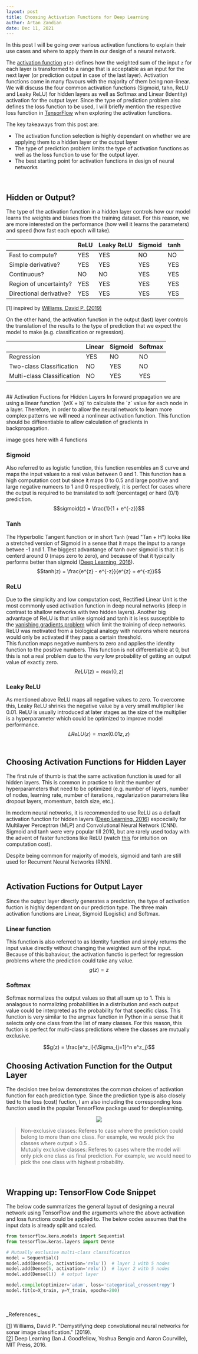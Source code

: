 ```yaml
---
layout: post
title: Choosing Activation Functions for Deep Learning
author: Artan Zandian
date: Dec 11, 2021
---
```


In this post I will be going over various activation functions to explain their use cases and where to apply them in our design of a neural network.  

The [activation function](https://en.wikipedia.org/wiki/Activation_function) `g(z)` defines how the weighted sum of the input `z` for each layer is transformed to a range that is acceptable as an input for the next layer (or prediction output in case of the last layer). Activation functions come in many flavours with the majority of them being non-linear. We will discuss the four common activation functions (Sigmoid, tahn, ReLU and Leaky ReLU) for hidden layers as well as Softmax and Linear (Identity) activation for the output layer. Since the type of prediction problem also defines the loss function to be used, I will briefly mention the respective loss function in [TensorFlow](https://www.tensorflow.org/) when exploring the activation functions.


The key takeaways from this post are:
- The activation function selection is highly dependant on whether we are applying them to a hidden layer or the output layer
- The type of prediction problem limits the type of activation functions as well as the loss function to use for the output layer.
- The best starting point for activation functions in design of neural networks  
<br>


## Hidden or Output?  
The type of the activation function in a hidden layer controls how our model learns the weights and biases from the training dataset. For this reason, we are more interested on the performance (how well it learns the parameters) and speed (how fast each epoch will take).  

|	                      |ReLU  |Leaky ReLU |Sigmoid  |tanh |
|-------------------------|------|-----------|---------|-----|
|Fast to compute?         |YES	 |YES        |NO       |NO   |
|Simple derivative?       |YES	 |YES        |YES      |YES  |
|Continuous?              |NO    |NO         |YES      |YES  |
|Region of uncertainty?   |YES   |YES        |YES      |YES  |
|Directional derivative?  |YES   |YES        |YES      |YES  |

 [1] inspired by [Williams, David P. (2019)](https://www.cs.ryerson.ca/~aharley/neural-networks/)
  

On the other hand, the activation function in the output (last) layer controls the translation of the results to the type of prediction that we expect the model to make (e.g. classification or regression).

|	                        |Linear  |Sigmoid  |Softmax |
|---------------------------|--------|---------|--------|
|Regression                 |YES	 |NO       |NO      |
|Two-class Classification   |NO  	 |YES      |NO      |
|Multi-class Classification |NO      |YES      |YES     |
<br>
## Activation Fuctions for Hidden Layers
In forward propagation we are using a linear function `(wX + b)` to calculate the `z` value for each node in a layer. Therefore, in order to allow the neural network to learn more complex patterns we will need a nonlinear activation function. This function should be differentiable to allow calculation of gradients in backpropagation.

image goes here with 4 functions
### Sigmoid
Also referred to as logistic function, this function resembles an S curve and maps the input values to a real value between 0 and 1. This function has a high computation cost but since it maps 0 to 0.5 and large positive and large negative numeers to 1 and 0 respectively, it is perfect for cases where the output is required to be translated to soft (percentage) or hard (0/1) prediction.  
$$sigmoid(z) = \frac{1}{1 + e^{-z}}$$

### Tanh
The Hyperbolic Tangent function or in short `Tanh` (read "Tan + H") looks like a stretched version of Sigmoid in a sense that it maps the input to a range betwee -1 and 1. The biggest advantange of tanh over sigmoid is that it is centerd around 0 (maps zero to zero), and because of that it typically performs better than sigmoid ([Deep Learning, 2016](https://www.deeplearningbook.org/)).
$$tanh(z) = \frac{e^{z} - e^{-z}}{e^{z} + e^{-z}}$$
### ReLU
Due to the simplicity and low computation cost, Rectified Linear Unit is the most commonly used activation function in deep neural networks (deep in contrast to shallow networks with two hidden layers). Another big advantage of ReLU is that unlike sigmoid and tanh it is less susceptible to the [vanishing gradients problem](https://en.wikipedia.org/wiki/Vanishing_gradient_problem) which limit the training of deep networks. ReLU was motivated from a biological analogy with neurons where neurons would only be activated if they pass a certain threshold.   
This function maps negative numbers to zero and applies the identity function to the positive numbers. This function is not differentiable at 0, but this is not a real problem due to the very low probability of getting an output value of exactly zero.  
$$ReLU(z) = max(0, z)$$
### Leaky ReLU
As mentioned above ReLU maps all negative values to zero. To overcome this, Leaky ReLU shrinks the negative value by a very small multiplier like 0.01. ReLU is usually introduced at later stages as the size of the multiplier is a hyperparameter which could be optimized to improve model performance.
$$LReLU(z) = max(0.01z, z)$$
<br>

## Choosing Activation Functions for Hidden Layer

The first rule of thumb is that the same activation function is used for all hidden layers. This is common in practice to limit the number of hyperparameters that need to be optimized (e.g. number of layers, number of nodes, learning rate, number of iterations, regularization parameters like dropout layers, momentum, batch size, etc.).  

In modern neural networks, it is recommended to use ReLU as a default activation function for hidden layers ([Deep Learning, 2016](https://www.deeplearningbook.org/)) espcecially for Multilayer Perceptron (MLP) and Convolutional Neural Network (CNN). Sigmoid and tanh were very popular till 2010, but are rarely used today with the advent of faster functions like ReLU (watch [this](https://www.youtube.com/watch?v=aircAruvnKk&list=PLZHQObOWTQDNU6R1_67000Dx_ZCJB-3pi&index=1&ab_channel=3Blue1Brown) for intuition on computation cost).

Despite being common for majority of models, sigmoid and tanh are still used for Recurrent Neural Networks (RNN).  
<br>
## Activation Fuctions for Output Layer
Since the output layer directly generates a prediction, the type of activation fuction is highly dependant on our prediction type. The three main activation functions are Linear, Sigmoid (Logistic) and Softmax. 
### Linear function
This function is also referred to as Identity function and simply returns the input value directly without changing the weighted sum of the input. Because of this bahaviour, the activation functio is perfect for regression problems where the prediction could take any value.
$$g(z) = z$$

### Softmax
Softmax normalizes the output values so that all sum up to 1. This is analagous to normalizing probabilities in a distribution and each output value could be interpreted as the probability for that specific class. This function is very similar to the argmax function in Python in a sense that it selects only one class from the list of many classes. For this reason, this fuction is perfect for multi-class predictions where the classes are mutually exclusive.

$$g(z) = \frac{e^z_i}{\Sigma_{j=1}^n e^z_j}$$

## Choosing Activation Function for the Output Layer
The decision tree below demonstrates the common choices of activation function for each prediction type. Since the prediction type is also closely tied to the loss (cost) fuction, I am also including the corresponding loss function used in the popular TensorFlow package used for deeplearning.

<center><img src = "https://github.com/artanzand/artanzand.github.io/blob/master/_posts/img/output_layer.PNG?raw=True"></center>


> Non-exclusive classes: Referes to case where the prediction could belong to more than one class. For example, we would pick the classes where output > 0.5 .   
> Mutually exclusive classes: Referes to cases where the model will only pick one class as final prediction. For example, we would need to pick the one class with highest probability.

<br>

## Wrapping up: TensorFlow Code Snippet
The below code summarizes the general layout of designing a neural network using TensorFlow and the arguments where the above activation and loss functions could be applied to. The below codes assumes that the input data is already split and scaled.  

```python
from tensorflow.kera.models import Sequential
from tensorflow.keras.layers import Dense

# Mutually exclusive multi-class classification
model = Sequential()
model.add(Dense(5, activation='relu'))  # layer 1 with 5 nodes
model.add(Dense(5, activation='relu'))  # layer 2 with 5 nodes
model.add(Dense(1))  # output layer

model.compile(optimizer='adam', loss='categorical_crossentropy')
model.fit(x=X_train, y=Y_train, epochs=200)
```

<br>
<br>
_References:_  

[[1](https://www.cs.ryerson.ca/~aharley/neural-networks/)] Williams, David P. "Demystifying deep convolutional neural networks for sonar image classification." (2019).  
[[2](https://www.deeplearningbook.org/)] Deep Learning (Ian J. Goodfellow, Yoshua Bengio and Aaron Courville), MIT Press, 2016.